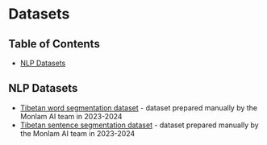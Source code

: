 # Datasets

## Table of Contents

- [NLP Datasets](#NLP-Datasets)

## NLP Datasets 

- [Tibetan word segmentation dataset](https://github.com/OpenPecha/openpecha.org/releases/download/v1.0.0/monlam-word-gold-1.0.0.zip) - dataset prepared manually by the Monlam AI team in 2023-2024
- [Tibetan sentence segmentation dataset](https://github.com/OpenPecha/openpecha.org/releases/download/v1.0.0-nlp/monlam-sentence-gold-1.0.0.zip) - dataset prepared manually by the Monlam AI team in 2023-2024